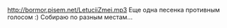   http://bormor.pisem.net/LetuciiZmei.mp3
Еще одна песенка противным голосом :) Собираю по разным местам...    